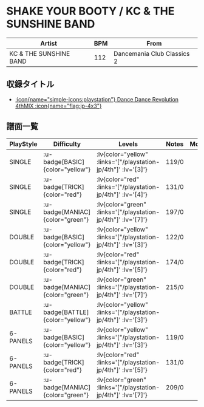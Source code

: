 # SHAKE YOUR BOOTY / KC & THE SUNSHINE BAND

|Artist|BPM|From|
|------|---|----|
|KC & THE SUNSHINE BAND|112|Dancemania Club Classics 2|

## 収録タイトル

- [ :icon{name="simple-icons:playstation"} Dance Dance Revolution 4thMIX :icon{name="flag:jp-4x3"} ](/playstation-jp/4th)

## 譜面一覧

|PlayStyle|Difficulty|Levels|Notes|Movie|
|---------|----------|------|-----|-----|
|SINGLE| :u-badge[BASIC]{color="yellow"} | :lv{color="yellow" :links='["/playstation-jp/4th"]' :lv='[3]'} |119/0||
|SINGLE| :u-badge[TRICK]{color="red"} | :lv{color="red" :links='["/playstation-jp/4th"]' :lv='[4]'} |131/0||
|SINGLE| :u-badge[MANIAC]{color="green"} | :lv{color="green" :links='["/playstation-jp/4th"]' :lv='[7]'} |197/0||
|DOUBLE| :u-badge[BASIC]{color="yellow"} | :lv{color="yellow" :links='["/playstation-jp/4th"]' :lv='[3]'} |122/0||
|DOUBLE| :u-badge[TRICK]{color="red"} | :lv{color="red" :links='["/playstation-jp/4th"]' :lv='[5]'} |174/0||
|DOUBLE| :u-badge[MANIAC]{color="green"} | :lv{color="green" :links='["/playstation-jp/4th"]' :lv='[7]'} |215/0||
|BATTLE| :u-badge[BATTLE]{color="yellow"} | :lv{color="yellow" :links='["/playstation-jp/4th"]' :lv='[3]'} |||
|6-PANELS| :u-badge[BASIC]{color="yellow"} | :lv{color="yellow" :links='["/playstation-jp/4th"]' :lv='[3]'} |119/0||
|6-PANELS| :u-badge[TRICK]{color="red"} | :lv{color="red" :links='["/playstation-jp/4th"]' :lv='[5]'} |131/0||
|6-PANELS| :u-badge[MANIAC]{color="green"} | :lv{color="green" :links='["/playstation-jp/4th"]' :lv='[7]'} |209/0||
